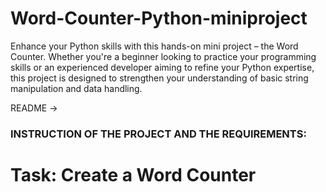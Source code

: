 # Word-Counter-Python-miniproject
Enhance your Python skills with this hands-on mini project – the Word Counter. Whether you're a beginner looking to practice your programming skills or an experienced developer aiming to refine your Python expertise, this project is designed to strengthen your understanding of basic string manipulation and data handling.





README ->

### INSTRUCTION OF THE PROJECT AND THE REQUIREMENTS:

# Task: Create a Word Counter


